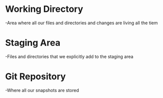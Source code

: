 # Working Directory
-Area where all our files and directories and changes are living all the tiem

# Staging Area
-Files and directories that we explicitly add to the staging area

# Git Repository
-Where all our snapshots are stored